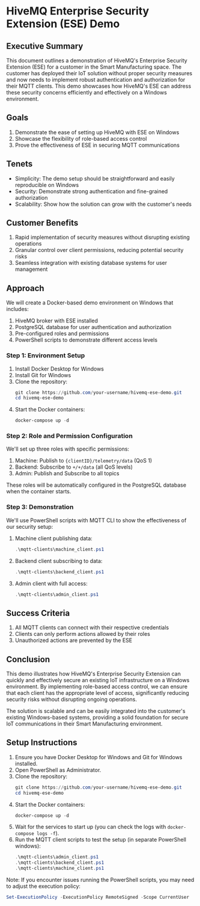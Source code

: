 # HiveMQ Enterprise Security Extension (ESE) Demo

## Executive Summary

This document outlines a demonstration of HiveMQ's Enterprise Security Extension (ESE) for a customer in the Smart Manufacturing space. The customer has deployed their IoT solution without proper security measures and now needs to implement robust authentication and authorization for their MQTT clients. This demo showcases how HiveMQ's ESE can address these security concerns efficiently and effectively on a Windows environment.

## Goals

1. Demonstrate the ease of setting up HiveMQ with ESE on Windows
2. Showcase the flexibility of role-based access control
3. Prove the effectiveness of ESE in securing MQTT communications

## Tenets

- Simplicity: The demo setup should be straightforward and easily reproducible on Windows
- Security: Demonstrate strong authentication and fine-grained authorization
- Scalability: Show how the solution can grow with the customer's needs

## Customer Benefits

1. Rapid implementation of security measures without disrupting existing operations
2. Granular control over client permissions, reducing potential security risks
3. Seamless integration with existing database systems for user management

## Approach

We will create a Docker-based demo environment on Windows that includes:

1. HiveMQ broker with ESE installed
2. PostgreSQL database for user authentication and authorization
3. Pre-configured roles and permissions
4. PowerShell scripts to demonstrate different access levels

### Step 1: Environment Setup

1. Install Docker Desktop for Windows
2. Install Git for Windows
3. Clone the repository:
   ```powershell
   git clone https://github.com/your-username/hivemq-ese-demo.git
   cd hivemq-ese-demo
   ```
4. Start the Docker containers:
   ```powershell
   docker-compose up -d
   ```

### Step 2: Role and Permission Configuration

We'll set up three roles with specific permissions:

1. Machine: Publish to `{clientID}/telemetry/data` (QoS 1)
2. Backend: Subscribe to `+/+/data` (all QoS levels)
3. Admin: Publish and Subscribe to all topics

These roles will be automatically configured in the PostgreSQL database when the container starts.

### Step 3: Demonstration

We'll use PowerShell scripts with MQTT CLI to show the effectiveness of our security setup:

1. Machine client publishing data:
   ```powershell
   .\mqtt-clients\machine_client.ps1
   ```

2. Backend client subscribing to data:
   ```powershell
   .\mqtt-clients\backend_client.ps1
   ```

3. Admin client with full access:
   ```powershell
   .\mqtt-clients\admin_client.ps1
   ```

## Success Criteria

1. All MQTT clients can connect with their respective credentials
2. Clients can only perform actions allowed by their roles
3. Unauthorized actions are prevented by the ESE

## Conclusion

This demo illustrates how HiveMQ's Enterprise Security Extension can quickly and effectively secure an existing IoT infrastructure on a Windows environment. By implementing role-based access control, we can ensure that each client has the appropriate level of access, significantly reducing security risks without disrupting ongoing operations.

The solution is scalable and can be easily integrated into the customer's existing Windows-based systems, providing a solid foundation for secure IoT communications in their Smart Manufacturing environment.

## Setup Instructions

1. Ensure you have Docker Desktop for Windows and Git for Windows installed.
2. Open PowerShell as Administrator.
3. Clone the repository:
   ```powershell
   git clone https://github.com/your-username/hivemq-ese-demo.git
   cd hivemq-ese-demo
   ```
4. Start the Docker containers:
   ```powershell
   docker-compose up -d
   ```
5. Wait for the services to start up (you can check the logs with `docker-compose logs -f`).
6. Run the MQTT client scripts to test the setup (in separate PowerShell windows):
   ```powershell
   .\mqtt-clients\admin_client.ps1
   .\mqtt-clients\backend_client.ps1
   .\mqtt-clients\machine_client.ps1
   ```

Note: If you encounter issues running the PowerShell scripts, you may need to adjust the execution policy:
```powershell
Set-ExecutionPolicy -ExecutionPolicy RemoteSigned -Scope CurrentUser
```
